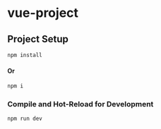 # vue-project

## Project Setup

```sh
npm install
```

#### Or

```sh
npm i
```

### Compile and Hot-Reload for Development

```sh
npm run dev
```
